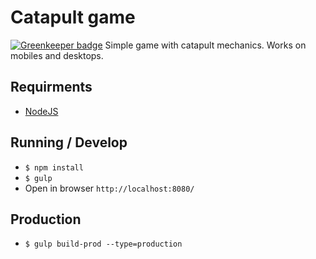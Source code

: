 # Catapult game

[![Greenkeeper badge](https://badges.greenkeeper.io/kolybasov/catapult_game.svg)](https://greenkeeper.io/)
Simple game with catapult mechanics. Works on mobiles and desktops.

## Requirments
* [NodeJS](https://nodejs.org/)

## Running / Develop
* `$ npm install`
* `$ gulp`
* Open in browser `http://localhost:8080/`

## Production
* `$ gulp build-prod --type=production`
